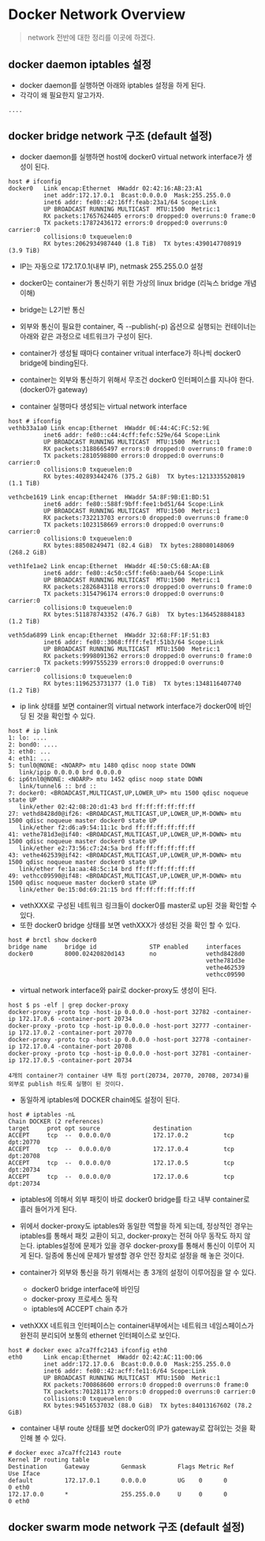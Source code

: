 # Docker Network Overview
 > network 전반에 대한 정리를 이곳에 하겠다. 
 
## docker daemon iptables 설정
-  docker daemon를 실행하면 아래와 iptables 설정을 하게 된다. 
-  각각이 왜 필요한지 알고가자.
```
....
``` 
## docker bridge network 구조 (default 설정)
- docker daemon를 실행하면 host에 docker0 virtual network interface가 생성이 된다. 
```
host # ifconfig
docker0   Link encap:Ethernet  HWaddr 02:42:16:AB:23:A1
          inet addr:172.17.0.1  Bcast:0.0.0.0  Mask:255.255.0.0
          inet6 addr: fe80::42:16ff:feab:23a1/64 Scope:Link
          UP BROADCAST RUNNING MULTICAST  MTU:1500  Metric:1
          RX packets:17657624405 errors:0 dropped:0 overruns:0 frame:0
          TX packets:17872436172 errors:0 dropped:0 overruns:0 carrier:0
          collisions:0 txqueuelen:0
          RX bytes:2062934987440 (1.8 TiB)  TX bytes:4390147708919 (3.9 TiB)
```
- IP는 자동으로 172.17.0.1(내부 IP), netmask 255.255.0.0 설정 
- docker0는 container가 통신하기 위한 가상의 linux bridge (리눅스 bridge 개념 이해)
- bridge는 L2기반 통신
- 외부와 통신이 필요한 container, 즉 --publish(-p) 옵션으로 실행되는 컨테이너는 아래와 같은 과정으로 네트워크가 구성이 된다. 
- container가 생성될 때마다 container vritual interface가 하나씩 docker0 bridge에 binding된다.
- container는 외부와 통신하기 위해서 무조건 docker0 인터페이스를 지나야 한다. (docker0가 gateway)

- container 실행마다 생성되는 virtual network interface
```
host # ifconfig
vethb33a1a0 Link encap:Ethernet  HWaddr 0E:44:4C:FC:52:9E
          inet6 addr: fe80::c44:4cff:fefc:529e/64 Scope:Link
          UP BROADCAST RUNNING MULTICAST  MTU:1500  Metric:1
          RX packets:3188665497 errors:0 dropped:0 overruns:0 frame:0
          TX packets:2810598800 errors:0 dropped:0 overruns:0 carrier:0
          collisions:0 txqueuelen:0
          RX bytes:402893442476 (375.2 GiB)  TX bytes:1213335520819 (1.1 TiB)

vethcbe1619 Link encap:Ethernet  HWaddr 5A:8F:9B:E1:BD:51
          inet6 addr: fe80::588f:9bff:fee1:bd51/64 Scope:Link
          UP BROADCAST RUNNING MULTICAST  MTU:1500  Metric:1
          RX packets:732213703 errors:0 dropped:0 overruns:0 frame:0
          TX packets:1023158669 errors:0 dropped:0 overruns:0 carrier:0
          collisions:0 txqueuelen:0
          RX bytes:88508249471 (82.4 GiB)  TX bytes:288080148069 (268.2 GiB)

veth1fe1ae2 Link encap:Ethernet  HWaddr 4E:50:C5:6B:AA:EB
          inet6 addr: fe80::4c50:c5ff:fe6b:aaeb/64 Scope:Link
          UP BROADCAST RUNNING MULTICAST  MTU:1500  Metric:1
          RX packets:2826843118 errors:0 dropped:0 overruns:0 frame:0
          TX packets:3154796174 errors:0 dropped:0 overruns:0 carrier:0
          collisions:0 txqueuelen:0
          RX bytes:511878743352 (476.7 GiB)  TX bytes:1364528884183 (1.2 TiB)

veth5da6899 Link encap:Ethernet  HWaddr 32:68:FF:1F:51:B3
          inet6 addr: fe80::3068:ffff:fe1f:51b3/64 Scope:Link
          UP BROADCAST RUNNING MULTICAST  MTU:1500  Metric:1
          RX packets:9998091362 errors:0 dropped:0 overruns:0 frame:0
          TX packets:9997555239 errors:0 dropped:0 overruns:0 carrier:0
          collisions:0 txqueuelen:0
          RX bytes:1196253731377 (1.0 TiB)  TX bytes:1348116407740 (1.2 TiB)

 ```
 - ip link 상태를 보면 container의 virtual network interface가 docker0에 바인딩 된 것을 확인할 수 있다.
 ```
 host # ip link
 1: lo: ....
 2: bond0: ....
 3: eth0: ...
 4: eth1: ...
 5: tunl0@NONE: <NOARP> mtu 1480 qdisc noop state DOWN
    link/ipip 0.0.0.0 brd 0.0.0.0
 6: ip6tnl0@NONE: <NOARP> mtu 1452 qdisc noop state DOWN
    link/tunnel6 :: brd ::
 7: docker0: <BROADCAST,MULTICAST,UP,LOWER_UP> mtu 1500 qdisc noqueue state UP
    link/ether 02:42:08:20:d1:43 brd ff:ff:ff:ff:ff:ff
 27: vethd8428d0@if26: <BROADCAST,MULTICAST,UP,LOWER_UP,M-DOWN> mtu 1500 qdisc noqueue master docker0 state UP
    link/ether f2:d6:a9:54:11:1c brd ff:ff:ff:ff:ff:ff
 41: vethe781d3e@if40: <BROADCAST,MULTICAST,UP,LOWER_UP,M-DOWN> mtu 1500 qdisc noqueue master docker0 state UP
    link/ether e2:73:56:c7:24:5a brd ff:ff:ff:ff:ff:ff
 43: vethe462539@if42: <BROADCAST,MULTICAST,UP,LOWER_UP,M-DOWN> mtu 1500 qdisc noqueue master docker0 state UP
    link/ether fe:1a:aa:48:5c:14 brd ff:ff:ff:ff:ff:ff
 49: vethcc09590@if48: <BROADCAST,MULTICAST,UP,LOWER_UP,M-DOWN> mtu 1500 qdisc noqueue master docker0 state UP
    link/ether 0e:15:0d:69:21:15 brd ff:ff:ff:ff:ff:ff
 ```
 - vethXXX로 구성된 네트워크 링크들이 docker0를 master로 up된 것을 확인할 수 있다.
 - 또한 docker0 bridge 상태를 보면 vethXXX가 생성된 것을 확인 할 수 있다.
 ```
 host # brctl show docker0
 bridge name     bridge id               STP enabled     interfaces
 docker0         8000.02420820d143       no              vethd8428d0
                                                         vethe781d3e
                                                         vethe462539
                                                         vethcc09590
 ```
 - virtual network interface와 pair로 docker-proxy도 생성이 된다. 
```
host $ ps -elf | grep docker-proxy
docker-proxy -proto tcp -host-ip 0.0.0.0 -host-port 32782 -container-ip 172.17.0.6 -container-port 20734
docker-proxy -proto tcp -host-ip 0.0.0.0 -host-port 32777 -container-ip 172.17.0.2 -container-port 20770
docker-proxy -proto tcp -host-ip 0.0.0.0 -host-port 32778 -container-ip 172.17.0.4 -container-port 20708
docker-proxy -proto tcp -host-ip 0.0.0.0 -host-port 32781 -container-ip 172.17.0.5 -container-port 20734

4개의 container가 container 내부 특정 port(20734, 20770, 20708, 20734)를 외부로 publish 하도록 실행이 된 것이다. 
```
- 동일하게 iptables에 DOCKER chain에도 설정이 된다.
```
host # iptables -nL
Chain DOCKER (2 references)
target     prot opt source               destination
ACCEPT     tcp  --  0.0.0.0/0            172.17.0.2          tcp dpt:20770
ACCEPT     tcp  --  0.0.0.0/0            172.17.0.4          tcp dpt:20708
ACCEPT     tcp  --  0.0.0.0/0            172.17.0.5          tcp dpt:20734
ACCEPT     tcp  --  0.0.0.0/0            172.17.0.6          tcp dpt:20734
```
- iptables에 의해서 외부 패킷이 바로 docker0 bridge를 타고 내부 container로 흘러 들어가게 된다.
- 위에서 docker-proxy도 iptables와 동일한 역할을 하게 되는데, 정상적인 경우는 iptables를 통해서 패킷 교환이 되고, docker-proxy는 전혀 아무 동작도 하지 않는다. iptables설정에 문제가 있을 경우 docker-proxy를 통해서 통신이 이루어 지게 된다. 일종에 통신에 문제가 발생할 경우 안전 장치로 설정을 해 놓은 것이다.
- container가 외부와 통신을 하기 위해서는 총 3개의 설정이 이루어짐을 알 수 있다.
  - docker0 bridge interface에 바인딩
  - docker-proxy 프로세스 동작
  - iptables에 ACCEPT chain 추가

- vethXXX 네트워크 인터페이스는 container내부에서는 네트워크 네임스페이스가 완전히 분리되어 보통의 ethernet 인터페이스로 보인다.
```
host # docker exec a7ca7ffc2143 ifconfig eth0
eth0      Link encap:Ethernet  HWaddr 02:42:AC:11:00:06
          inet addr:172.17.0.6  Bcast:0.0.0.0  Mask:255.255.0.0
          inet6 addr: fe80::42:acff:fe11:6/64 Scope:Link
          UP BROADCAST RUNNING MULTICAST  MTU:1500  Metric:1
          RX packets:700868600 errors:0 dropped:0 overruns:0 frame:0
          TX packets:701281173 errors:0 dropped:0 overruns:0 carrier:0
          collisions:0 txqueuelen:0
          RX bytes:94516537032 (88.0 GiB)  TX bytes:84013167602 (78.2 GiB)
 ```
- container 내부 route 상태를 보면 docker0의 IP가 gateway로 잡혀있는 것을 확인해 볼 수 있다. 
```
# docker exec a7ca7ffc2143 route
Kernel IP routing table
Destination     Gateway         Genmask         Flags Metric Ref    Use Iface
default         172.17.0.1      0.0.0.0         UG    0      0        0 eth0
172.17.0.0      *               255.255.0.0     U     0      0        0 eth0
```

## docker swarm mode network 구조 (default 설정)

